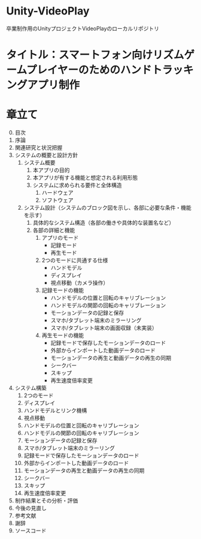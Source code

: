 # Unity-VideoPlay
卒業制作用のUnityプロジェクトVideoPlayのローカルリポジトリ

# タイトル：スマートフォン向けリズムゲームプレイヤーのためのハンドトラッキングアプリ制作

# 章立て
0. 目次
1. 序論
2. 関連研究と状況把握
3. システムの概要と設計方針
    1. システム概要
        1. 本アプリの目的
        2. 本アプリが有する機能と想定される利用形態
        3. システムに求められる要件と全体構造
            1. ハードウェア
            2. ソフトウェア
    1. システム設計（システムのブロック図を示し、各部に必要な条件・機能を示す）
        1. 具体的なシステム構造（各部の働きや具体的な装置名など）
        2. 各部の詳細と機能
            1. アプリのモード
                - 記録モード
                - 再生モード
            2. 2つのモードに共通する仕様
                - ハンドモデル
                - ディスプレイ
                - 視点移動（カメラ操作）
            3. 記録モードの機能
                - ハンドモデルの位置と回転のキャリブレーション
                - ハンドモデルの関節の回転のキャリブレーション
                - モーションデータの記録と保存
                - スマホ/タブレット端末のミラーリング
                - スマホ/タブレット端末の画面収録（未実装）
            4. 再生モードの機能
                - 記録モードで保存したモーションデータのロード
                - 外部からインポートした動画データのロード
                - モーションデータの再生と動画データの再生の同期
                - シークバー
                - スキップ
                - 再生速度倍率変更
4. システム構築
    1. 2つのモード
    2. ディスプレイ
    3. ハンドモデルとリンク機構
    4. 視点移動
    5. ハンドモデルの位置と回転のキャリブレーション
    6. ハンドモデルの関節の回転のキャリブレーション
    7. モーションデータの記録と保存
    8. スマホ/タブレット端末のミラーリング
    9. 記録モードで保存したモーションデータのロード
    10. 外部からインポートした動画データのロード
    11. モーションデータの再生と動画データの再生の同期
    12. シークバー
    13. スキップ
    14. 再生速度倍率変更
5. 制作結果とその分析・評価
6. 今後の見直し
7. 参考文献
8. 謝辞
9. ソースコード
